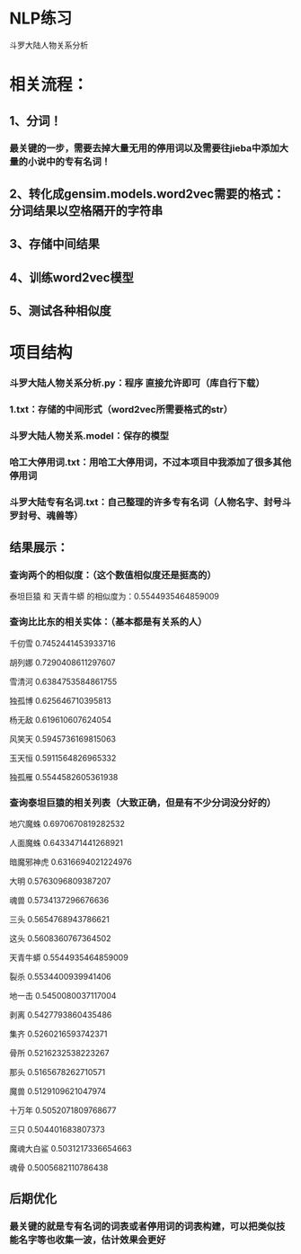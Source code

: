 # NLP练习
斗罗大陆人物关系分析

# 相关流程：
## 1、分词！
### 最关键的一步，需要去掉大量无用的停用词以及需要往jieba中添加大量的小说中的专有名词！
## 2、转化成gensim.models.word2vec需要的格式：分词结果以空格隔开的字符串
## 3、存储中间结果
## 4、训练word2vec模型
## 5、测试各种相似度

# 项目结构
### 斗罗大陆人物关系分析.py：程序 直接允许即可（库自行下载）
### 1.txt：存储的中间形式（word2vec所需要格式的str）
### 斗罗大陆人物关系.model：保存的模型
### 哈工大停用词.txt：用哈工大停用词，不过本项目中我添加了很多其他停用词
### 斗罗大陆专有名词.txt：自己整理的许多专有名词（人物名字、封号斗罗封号、魂兽等）
## 结果展示：
### 查询两个的相似度：（这个数值相似度还是挺高的）
泰坦巨猿 和 天青牛蟒 的相似度为：0.5544935464859009
### 查询比比东的相关实体：（基本都是有关系的人）
千仞雪 0.7452441453933716

胡列娜 0.7290408611297607

雪清河 0.6384753584861755

独孤博 0.625646710395813

杨无敌 0.619610607624054

风笑天 0.5945736169815063

玉天恒 0.5911564826965332

独孤雁 0.5544582605361938
### 查询泰坦巨猿的相关列表（大致正确，但是有不少分词没分好的）
地穴魔蛛 0.6970670819282532

人面魔蛛 0.6433471441268921

暗魔邪神虎 0.6316694021224976

大明 0.5763096809387207

魂兽 0.5734137296676636

三头 0.5654768943786621

这头 0.5608360767364502

天青牛蟒 0.5544935464859009

裂杀 0.5534400939941406

地一击 0.5450080037117004

剥离 0.5427793860435486

集齐 0.5260216593742371

骨所 0.5216232538223267

那头 0.5165678262710571

魔兽 0.5129109621047974

十万年 0.5052071809768677

三只 0.504401683807373

魔魂大白鲨 0.5031217336654663

魂骨 0.5005682110786438

## 后期优化
### 最关键的就是专有名词的词表或者停用词的词表构建，可以把类似技能名字等也收集一波，估计效果会更好